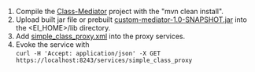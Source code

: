 1. Compile the [Class-Mediator](Class-Mediator) project with the "mvn clean install".
2. Upload built jar file or prebuilt [custom-mediator-1.0-SNAPSHOT.jar](custom-mediator-1.0-SNAPSHOT.jar) into the <EI_HOME>/lib directory.
3. Add [simple_class_proxy.xml](simple_class_proxy.xml) into the proxy services.
4. Evoke the service with
<br>`curl -H 'Accept: application/json' -X GET https://localhost:8243/services/simple_class_proxy`